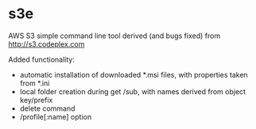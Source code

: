 s3e
===

AWS S3 simple command line tool derived (and bugs fixed) from http://s3.codeplex.com

Added functionality:
- automatic installation of downloaded *.msi files, with properties taken from *.ini
- local folder creation during get /sub, with names derived from object key/prefix
- delete command
- /profile[:name] option
